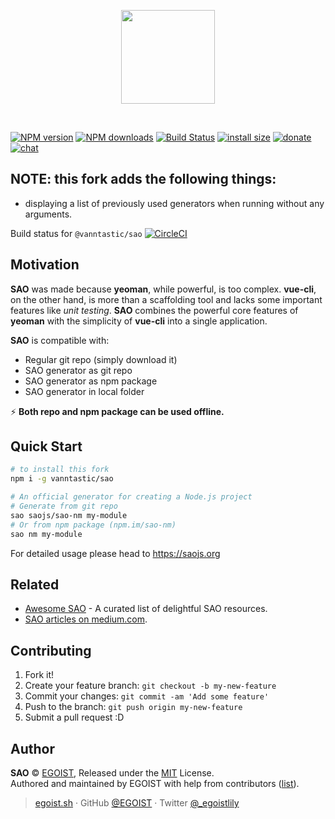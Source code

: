<p align="center">
<img src="https://user-images.githubusercontent.com/8784712/47992262-650b1780-e127-11e8-9e58-6c75e22ad99f.png" width="150" />
</p>

<p align="center">
<br>

<a href="https://npmjs.com/package/sao"><img src="https://img.shields.io/npm/v/sao.svg?style=flat" alt="NPM version"></a> <a href="https://npmjs.com/package/sao"><img src="https://img.shields.io/npm/dm/sao.svg?style=flat" alt="NPM downloads"></a> <a href="https://circleci.com/gh/saojs/sao"><img src="https://img.shields.io/circleci/project/saojs/sao/master.svg?style=flat" alt="Build Status"></a> <a href="https://packagephobia.now.sh/result?p=sao"><img src="https://packagephobia.now.sh/badge?p=sao" alt="install size"></a> <a href="https://github.com/egoist/donate"><img src="https://img.shields.io/badge/$-donate-ff69b4.svg?maxAge=2592000&amp;style=flat" alt="donate"></a> <a href="https://chat.egoist.moe"><img src="https://img.shields.io/badge/chat-on%20discord-7289DA.svg?style=flat" alt="chat"></a>
</p>


## NOTE: this fork adds the following things:

- displaying a list of previously used generators when running without any arguments.

Build status for `@vanntastic/sao` [![CircleCI](https://circleci.com/gh/vanntastic/sao.svg?style=svg)](https://circleci.com/gh/vanntastic/sao)

## Motivation

**SAO** was made because **yeoman**, while powerful, is too complex. **vue-cli**, on the other hand, is more than a scaffolding tool and lacks some important features like *unit testing*. **SAO** combines the powerful core features of **yeoman** with the simplicity of **vue-cli** into a single application.

**SAO** is compatible with:

- Regular git repo (simply download it)
- SAO generator as git repo
- SAO generator as npm package
- SAO generator in local folder

⚡ ️**Both repo and npm package can be used offline.**

## Quick Start

```bash
# to install this fork
npm i -g vanntastic/sao

# An official generator for creating a Node.js project
# Generate from git repo
sao saojs/sao-nm my-module
# Or from npm package (npm.im/sao-nm)
sao nm my-module
```

For detailed usage please head to https://saojs.org

## Related

- [Awesome SAO](https://github.com/saojs/awesome-sao) - A curated list of delightful SAO resources.
- [SAO articles on medium.com](https://medium.com/saojs).

## Contributing

1. Fork it!
2. Create your feature branch: `git checkout -b my-new-feature`
3. Commit your changes: `git commit -am 'Add some feature'`
4. Push to the branch: `git push origin my-new-feature`
5. Submit a pull request :D

## Author

**SAO** © [EGOIST](https://github.com/egoist), Released under the [MIT](https://egoist.mit-license.org/) License.<br>
Authored and maintained by EGOIST with help from contributors ([list](https://github.com/saojs/sao/contributors)).

> [egoist.sh](https://egoist.sh) · GitHub [@EGOIST](https://github.com/egoist) · Twitter [@_egoistlily](https://twitter.com/_egoistlily)


